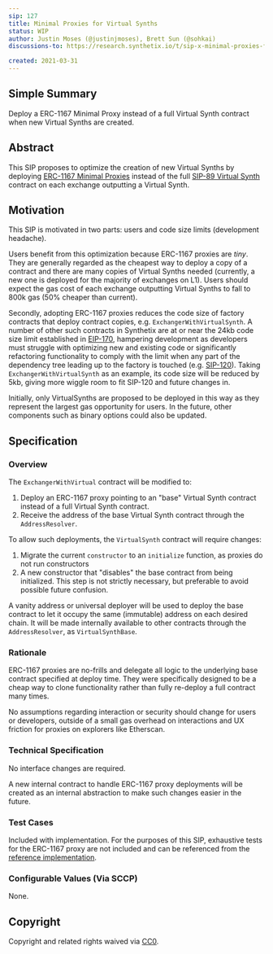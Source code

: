 ```yaml
---
sip: 127
title: Minimal Proxies for Virtual Synths
status: WIP
author: Justin Moses (@justinjmoses), Brett Sun (@sohkai)
discussions-to: https://research.synthetix.io/t/sip-x-minimal-proxies-for-virtual-synths/366

created: 2021-03-31
---
```


## Simple Summary

Deploy a ERC-1167 Minimal Proxy instead of a full Virtual Synth contract when new Virtual Synths are created.

## Abstract

This SIP proposes to optimize the creation of new Virtual Synths by deploying [ERC-1167 Minimal Proxies](https://eips.ethereum.org/EIPS/eip-1167) instead of the full [SIP-89 Virtual Synth](https://sips.synthetix.io/sips/sip-89) contract on each exchange outputting a Virtual Synth.

## Motivation

This SIP is motivated in two parts: users and code size limits (development headache).

Users benefit from this optimization because ERC-1167 proxies are *tiny*. They are generally regarded as the cheapest way to deploy a copy of a contract and there are many copies of Virtual Synths needed (currently, a new one is deployed for the majority of exchanges on L1). Users should expect the gas cost of each exchange outputting Virtual Synths to fall to 800k gas (50% cheaper than current).

Secondly, adopting ERC-1167 proxies reduces the code size of factory contracts that deploy contract copies, e.g. `ExchangerWithVirtualSynth`. A number of other such contracts in Synthetix are at or near the 24kb code size limit established in [EIP-170](https://eips.ethereum.org/EIPS/eip-170), hampering development as developers must struggle with optimizing new and existing code or significantly refactoring functionality to comply with the limit when any part of the dependency tree leading up to the factory is touched (e.g. [SIP-120](https://sips.synthetix.io/sips/sip-120)). Taking `ExchangerWithVirtualSynth` as an example, its code size will be reduced by 5kb, giving more wiggle room to fit SIP-120 and future changes in.

Initially, only VirtualSynths are proposed to be deployed in this way as they represent the largest gas opportunity for users. In the future, other components such as binary options could also be updated.

## Specification

### Overview

The `ExchangerWithVirtual` contract will be modified to:

1. Deploy an ERC-1167 proxy pointing to an "base" Virtual Synth contract instead of a full Virtual Synth contract.
2. Receive the address of the base Virtual Synth contract through the `AddressResolver`.

To allow such deployments, the `VirtualSynth` contract will require changes:

1. Migrate the current `constructor` to an `initialize` function, as proxies do not run constructors
1. A new constructor that "disables" the base contract from being initialized. This step is not strictly necessary, but preferable to avoid possible future confusion.

A vanity address or universal deployer will be used to deploy the base contract to let it occupy the same (immutable) address on each desired chain. It will be made internally available to other contracts through the `AddressResolver`, as `VirtualSynthBase`.

### Rationale

ERC-1167 proxies are no-frills and delegate all logic to the underlying base contract specified at deploy time. They were specifically designed to be a cheap way to clone functionality rather than fully re-deploy a full contract many times.

No assumptions regarding interaction or security should change for users or developers, outside of a small gas overhead on interactions and UX friction for proxies on explorers like Etherscan.

### Technical Specification

No interface changes are required.

A new internal contract to handle ERC-1167 proxy deployments will be created as an internal abstraction to make such changes easier in the future.

### Test Cases

Included with implementation. For the purposes of this SIP, exhaustive tests for the ERC-1167 proxy are not included and can be referenced from the [reference implementation](https://github.com/optionality/clone-factory).

### Configurable Values (Via SCCP)

None.

## Copyright

Copyright and related rights waived via [CC0](https://creativecommons.org/publicdomain/zero/1.0/).
